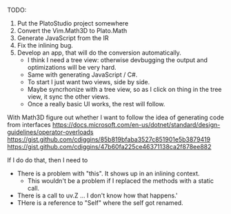 ﻿TODO:
1. Put the PlatoStudio project somewhere
2. Convert the Vim.Math3D to Plato.Math
3. Generate JavaScript from the IR
4. Fix the inlining bug. 
5. Develop an app, that will do the conversion automatically. 
	* I think I need a tree view: otherwise devbugging the output and optimizations will be very hard. 
	* Same with generating JavaScript / C#. 
	* To start I just want two views, side by side.
	* Maybe syncrhonize with a tree view, so as I click on thing in the tree view, it sync the other views. 
	* Once a really basic UI works, the rest will follow.

With Math3D figure out whether I want to follow the idea of generating code from interfaces
https://docs.microsoft.com/en-us/dotnet/standard/design-guidelines/operator-overloads
https://gist.github.com/cdiggins/85b819bfaba3527c851901e5b3879419
https://gist.github.com/cdiggins/47b60fa225ce46371138ca2f878ee882

If I do do that, then I need to 

* There is a problem with "this". It shows up in an inlining context. 
	* This wouldn't be a problem if I replaced the methods with a static call. 
* There is a call to uv.Z ... I don't know how that happens.'
* THere is a reference to "Self" where the self got renamed. 